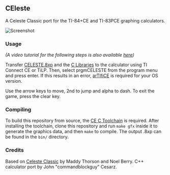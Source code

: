 ## CEleste

A Celeste Classic port for the TI-84+CE and TI-83PCE graphing calculators.

![Screenshot](https://www.cemetech.net/media/archives/screenshots/2021/11/celeste6.png)

### Usage
*(A video tutorial for the following steps is also available
[here](https://www.youtube.com/watch?v=_e8pgw9d7S4))*

Transfer [CELESTE.8xp](https://github.com/commandblockguy/CEleste/releases/latest/download/CEleste.8xp)
and the [C Libraries](https://tiny.cc/clibs) to the calculator using TI Connect CE
or TiLP. Then, select prgmCELESTE from the program menu and press enter.
If this results in an error, [arTIfiCE](https://yvantt.github.io/arTIfiCE/) is
required for your OS version.

Use the arrow keys to move, 2nd to jump and alpha to dash. To exit the game, press
the clear key.

### Compiling
To build this repository from source, the [CE C Toolchain](https://github.com/CE-Programming/toolchain)
is required. After installing the toolchain, clone this repository and run `make gfx`
inside it to generate the graphics data, and then `make` to compile. The output .8xp
can be found in the `bin/` directory.

### Credits
Based on [Celeste Classic](https://mattmakesgames.itch.io/celesteclassic) by Maddy
Thorson and Noel Berry. C++ calculator port by John "commandblockguy" Cesarz.
